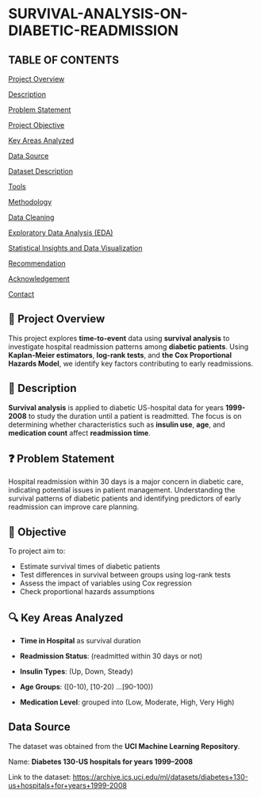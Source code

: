 # SURVIVAL-ANALYSIS-ON-DIABETIC-READMISSION

## TABLE OF CONTENTS  

[Project Overview](#-project-overview)

[Description](#-description)  

[Problem Statement](#-problem-statement)  

[Project Objective](#-project-objective)  

[Key Areas Analyzed](#-key-areas-analyzed)  

[Data Source](#-data-source)  

[Dataset Description](#-dataset-description)  

[Tools](#-tools)  

[Methodology](#-methodology)  

[Data Cleaning](#-data-cleaning)  

[Exploratory Data Analysis (EDA)](#-exploratory-data-analysis-eda)  

[Statistical Insights and Data Visualization](#-statistical-insights-and-data-visualization)  

[Recommendation](#-recommendation)  

[Acknowledgement](#-acknowledgement)  

[Contact](#-contact)  

## 📖 Project Overview  

This project explores **time-to-event** data using **survival analysis** to investigate hospital readmission patterns among **diabetic patients**. Using **Kaplan-Meier estimators**, **log-rank tests**, and **the Cox Proportional Hazards Model**, we identify key factors contributing to early readmissions.

## 📌 Description

**Survival analysis** is applied to diabetic US-hospital data for years **1999-2008** to study the duration until a patient is readmitted. The focus is on determining whether characteristics such as **insulin use**, **age**, and **medication count** affect **readmission time**.

## ❓ Problem Statement

Hospital readmission within 30 days is a major concern in diabetic care, indicating potential issues in patient management. Understanding the survival patterns of diabetic patients and identifying predictors of early readmission can improve care planning.

## 🎯 Objective

To project aim to:
- Estimate survival times of diabetic patients
- Test differences in survival between groups using log-rank tests
- Assess the impact of variables using Cox regression 
- Check proportional hazards assumptions

## 🔍 Key Areas Analyzed

- **Time in Hospital** as survival duration
  
- **Readmission Status**: (readmitted within 30 days or not)  

- **Insulin Types**: (Up, Down, Steady)  

- **Age Groups**: ([0-10), [10-20) ...[90-100))  

- **Medication Level**: grouped into (Low, Moderate, High, Very High)

## Data Source
The dataset was obtained from the **UCI Machine Learning Repository**.

Name: **Diabetes 130-US hospitals for years 1999–2008**

Link to the dataset: https://archive.ics.uci.edu/ml/datasets/diabetes+130-us+hospitals+for+years+1999-2008
